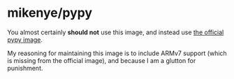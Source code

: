# mikenye/pypy

You almost certainly **should not** use this image, and instead use [the official pypy image](https://hub.docker.com/_/pypy).

My reasoning for maintaining this image is to include ARMv7 support (which is missing from the official image), and because I am a glutton for punishment.
